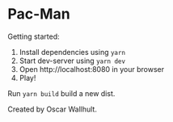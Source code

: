 # Pac-Man
Getting started:  
1. Install dependencies using `yarn`  
2. Start dev-server using `yarn dev`  
3. Open http://localhost:8080 in your browser  
4. Play!  

Run `yarn build` build a new dist.

Created by Oscar Wallhult.
